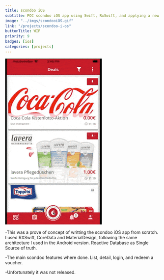 ```yaml
---
title: scondoo iOS
subtitle: POC scondoo iOS app using Swift, RxSwift, and applying a new design
image: "../imgs/scondooiOS.gif"
link: "/projects/scondoo-i-os"
buttonTitle: WIP
priority: 9
badges: [ios]
categories: [projects]
---
```

![scondoo iOS](../imgs/scondooiOS.gif)

-This was a prove of concept of writting the scondoo iOS app from scratch. I used RXSwift, CoreData and MaterialDesign, following the same architecture I used in the Android version. Reactive Database as Single Source of truth.

-The main scondoo features where done. List, detail, login, and redeem a voucher.

-Unfortunately it was not released.
